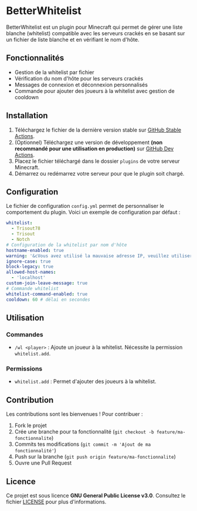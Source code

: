 # BetterWhitelist

BetterWhitelist est un plugin pour Minecraft qui permet de gérer une liste blanche (whitelist) compatible avec les serveurs crackés en se basant sur un fichier de liste blanche et en vérifiant le nom d'hôte.

## Fonctionnalités

- Gestion de la whitelist par fichier
- Vérification du nom d'hôte pour les serveurs crackés
- Messages de connexion et déconnexion personnalisés
- Commande pour ajouter des joueurs à la whitelist avec gestion de cooldown

## Installation

1. Téléchargez le fichier de la dernière version stable sur [GitHub Stable Actions](https://github.com/trisout78/BetterWhitelist/actions?query=branch%3Amaster).
2. (Optionnel) Téléchargez une version de développement **(non recommandé pour une utilisation en production)** sur [GitHub Dev Actions](https://github.com/trisout78/BetterWhitelist/actions?query=branch%3Adev).
3. Placez le fichier téléchargé dans le dossier `plugins` de votre serveur Minecraft.
4. Démarrez ou redémarrez votre serveur pour que le plugin soit chargé.

## Configuration

Le fichier de configuration `config.yml` permet de personnaliser le comportement du plugin. Voici un exemple de configuration par défaut :

```yaml
whitelist:
  - Trisout78
  - Trisout
  - Notch
# Configuration de la whitelist par nom d'hôte
hostname-enabled: true
warning: '&cVous avez utilisé la mauvaise adresse IP, veuillez utiliser &3example.com &cinstead'
ignore-case: true
block-legacy: true
allowed-host-names:
  - 'localhost'
custom-join-leave-message: true
# Commande whitelist
whitelist-command-enabled: true
cooldown: 60 # délai en secondes
```

## Utilisation

### Commandes

- `/wl <player>` : Ajoute un joueur à la whitelist. Nécessite la permission `whitelist.add`.

### Permissions

- `whitelist.add` : Permet d'ajouter des joueurs à la whitelist.

## Contribution

Les contributions sont les bienvenues ! Pour contribuer :

1. Fork le projet
2. Crée une branche pour ta fonctionnalité (`git checkout -b feature/ma-fonctionnalite`)
3. Commits tes modifications (`git commit -m 'Ajout de ma fonctionnalité'`)
4. Push sur la branche (`git push origin feature/ma-fonctionnalite`)
5. Ouvre une Pull Request

## Licence

Ce projet est sous licence **GNU General Public License v3.0**. Consultez le fichier [LICENSE](LICENSE) pour plus d'informations.
